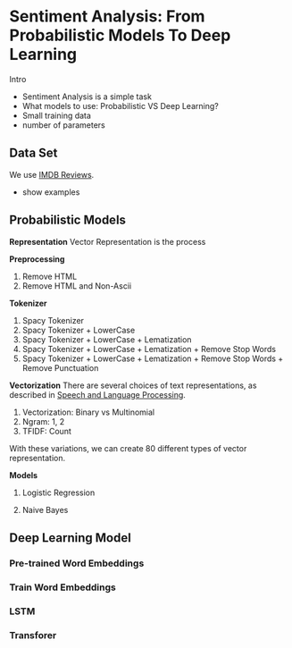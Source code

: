 # Sentiment Analysis: From Probabilistic Models To Deep Learning

Intro
- Sentiment  Analysis is a simple task
- What models to use: Probabilistic VS Deep Learning?
- Small training data
- number of parameters

## Data Set
We use [IMDB Reviews](https://www.tensorflow.org/datasets/catalog/imdb_reviews).

- show examples

## Probabilistic Models

**Representation**
Vector Representation is the process

**Preprocessing**
1. Remove HTML
2. Remove HTML and Non-Ascii

**Tokenizer**
1. Spacy Tokenizer
2. Spacy Tokenizer + LowerCase
3. Spacy Tokenizer + LowerCase + Lematization
4. Spacy Tokenizer + LowerCase + Lematization + Remove Stop Words
5. Spacy Tokenizer + LowerCase + Lematization + Remove Stop Words + Remove Punctuation

**Vectorization**
There are several choices of text representations, as described in [Speech and Language Processing](https://web.stanford.edu/~jurafsky/slp3/).
1. Vectorization: Binary vs Multinomial 
2. Ngram: 1, 2
3. TFIDF: Count

With these variations, we can create 80 different types of vector representation.

**Models**
1. Logistic Regression

2. Naive Bayes





## Deep Learning Model


### Pre-trained Word Embeddings


### Train Word Embeddings


### LSTM


### Transforer

